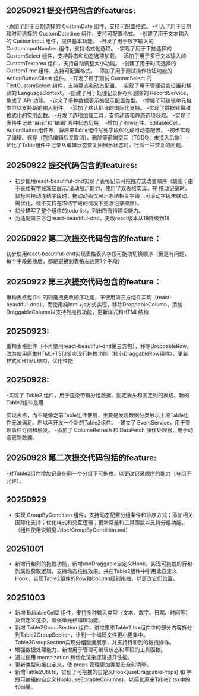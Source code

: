 ## 20250921 提交代码包含的features:
-添加了用于日期选择的 CustomDate 组件，支持可配置格式。
-引入了用于日期和时间选择的 CustomDatetime 组件，支持可配置格式。
-创建了用于文本输入的 CustomInput 组件，提供基本功能。
-开发了用于数字输入的 CustomInputNumber 组件，支持格式化选项。
-实现了用于下拉选择的 CustomSelect 组件，支持静态和动态选项加载。
-添加了用于多行文本输入的 CustomTextarea 组件，支持自动调整大小功能。
-创建了用于时间选择的 CustomTime 组件，支持可配置格式。
-添加了用于测试操作按钮功能的 ActionButtonClient 组件。
-开发了用于测试 CustomSelect 的 TestCustomSelect 组件，支持静态和动态配置。
-实现了用于管理语言设置和翻译的 LanguageContext。
-创建了用于处理记录保存和删除的 RecordService，集成了 API 功能。
-定义了多种数据表示的显示配置类型。
-增强了可编辑单元格类型以支持新的输入组件。
-添加了默认翻译的国际化支持。
-实现了数据转换和格式化的实用函数。
-开发了选项加载工具，支持动态和静态选项获取。
-实现了表格中记录“展示”和“编辑”两种状态切换。
-增加了Row组件、EditableCell、ActionButton组件等，将原来Table组件写死字段优化成可动态配置。
-初步实现了编辑、保存（包括编辑后又取消）、删除等前端交互（TODO：未接入后端）
-优化了Table组件中记录从编辑状态恢复回展示状态时，行高一并恢复的问题。

## 20250922 提交代码包含的features:
- 初步使用react-beautiful-dnd实现了表格记录可拖拽方式改变顺序（缺陷：由于表格有字段冻结展示/滚动展示能力，使用了双表格实现，在 拖动记录时，鼠标若拖动冻结字段时，拖动动画仅展示冻结相关字段，可滚动字段未联动。需优化，或不支持在冻结字段的情况下更改记录顺序）。
- 初步描写了整个组件的todo list，列出所有待建设能力。
- 为适配第三方包react-beautiful-dnd，更改react版本从19降级到18

## 20250922 第二次提交代码包含的feature：
初步使用react-beautiful-dnd实现表格表头字段可拖拽切换顺序（但是有问题，每个字段拖拽后，都是更换到表格左边第1个字段）

## 20250922 第三次提交代码包含的feature：
重构表格组件中的列拖拽更改顺序功能，不使用第三方组件实现（react-beautiful-dnd），而使用纯html+js方式实现，移除DroppableColumn，添加DraggableColumn以支持列拖拽功能，更新样式和HTML结构

## 20250923:
重构表格组件（不再使用react-beautiful-dnd第三方包），移除DroppableRow，改为使用原生HTML+TS(JS)实现行拖拽功能（核心DraggableRow组件），更新样式和HTML结构，优化性能

## 20250928:
-实现了 Table2 组件，用于渲染带有分组数据、固定表头和固定列的表格。新的Table2组件是用<div>实现表格，而不是像之前Table组件使用<table>，主要是发现数据分类展示上原Table组件无法满足。所以再开发一个新的Table2组件。
-建立了 EventService，用于管理事件订阅和触发。
-添加了 ColumnRefresh 和 DataFetch 操作处理器，用于动态更新数据。

## 20250928 第二次提交代码包括的feature:
-对Table2组件增加记录在同一个分组下可拖拽，以更改记录顺序的能力（夸组不允许）。

## 20250929
- 实现 GroupByCondition 组件，支持动态配置分组条件和排序方式；添加相关国际化支持；优化样式和交互逻辑；更新常量和工具函数以支持分组功能。（组件使用说明见./doc/GroupByCondition.md）

## 20251001
- 新增行和列的拖拽功能，新增useDraggable自定义Hook，实现可拖拽的行和列属性获取逻辑，支持动态拖拽效果。并在Table2组件中引用此自定义Hook，实现Table2组件的Row和Column级别拖拽，以更改它们位置。

## 20251003
- 新增 EditableCell2 组件，支持多种输入类型（文本、数字、日期、时间等）及自定义渲染，增强单元格编辑功能。
- 新增 Table2GroupSection 组件，讲过原来Table2.tsx组件中的部分内容拆分到Table2GroupSection，让到一个编码文件更小更集中。Table2GroupSection实现分组数据展示，并支持行和列的拖拽操作。
- 增强数据处理能力，新增用于管理可编辑状态和草稿的工具函数。
- 通过使用 memoization 和优化渲染逻辑提升性能。
- 更新类型和接口定义，使 props 管理更加类型安全和清晰。
- 新增Table2Util.ts，实现了可拖拽的自定义Hook(useDraggableProps) 和 字段可编辑的自定义Hook(useEditableColumns)，以简化原来Table2.tsx中的代码量。
